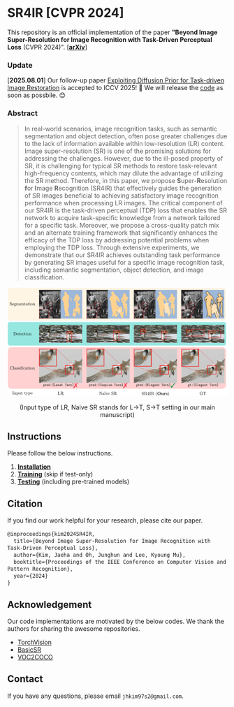 # SR4IR [CVPR 2024]
This repository is an official implementation of the paper **"Beyond Image Super-Resolution for Image Recognition with Task-Driven Perceptual Loss** (CVPR 2024)". [[**arXiv**](https://arxiv.org/abs/2404.01692)]

### Update
[**2025.08.01**] Our follow-up paper [Exploiting Diffusion Prior for Task-driven Image Restoration](https://www.arxiv.org/abs/2507.22459) is accepted to ICCV 2025! :tada: We will release the [code](https://github.com/JaehaKim97/EDTR) as soon as possbile. :blush:

### Abstract
>In real-world scenarios, image recognition tasks, such as semantic segmentation and object detection, often pose greater challenges due to the lack of information available within low-resolution (LR) content. Image super-resolution (SR) is one of the promising solutions for addressing the challenges. However, due to the ill-posed property of SR, it is challenging for typical SR methods to restore task-relevant high-frequency contents, which may dilute the advantage of utilizing the SR method. Therefore, in this paper, we propose **S**uper-**R**esolution **f**or **I**mage **R**ecognition (SR4IR) that effectively guides the generation of SR images beneficial to achieving satisfactory image recognition performance when processing LR images. The critical component of our SR4IR is the task-driven perceptual (TDP) loss that enables the SR network to acquire task-specific knowledge from a network tailored for a specific task. Moreover, we propose a cross-quality patch mix and an alternate training framework that significantly enhances the efficacy of the TDP loss by addressing potential problems when employing the TDP loss. Through extensive experiments, we demonstrate that our SR4IR achieves outstanding task performance by generating SR images useful for a specific image recognition task, including semantic segmentation, object detection, and image classification.

![alt text](assets/images/main.png)
<div align="center">
(Input type of LR, Naive SR stands for L->T, S->T setting in our main manuscript)
</div>

## Instructions

Please follow the below instructions.

1. [**Installation**](assets/docs/Installation.md)
2. [**Training**](assets/docs/Training.md) (skip if test-only)
3. [**Testing**](assets/docs/Testing.md) (including pre-trained models)

## Citation

If you find our work helpful for your research, please cite our paper.

```
@inproceedings{kim2024SR4IR,
  title={Beyond Image Super-Resolution for Image Recognition with Task-Driven Perceptual Loss},
  author={Kim, Jaeha and Oh, Junghun and Lee, Kyoung Mu},
  booktitle={Proceedings of the IEEE Conference on Computer Vision and Pattern Recognition},
  year={2024}
}
```

## Acknowledgement

Our code implementations are motivated by the below codes. We thank the authors for sharing the awesome repositories.
- [TorchVision](https://github.com/pytorch/vision/tree/main/references)
- [BasicSR](https://github.com/XPixelGroup/BasicSR)
- [VOC2COCO](https://github.com/yukkyo/voc2coco)


## Contact
If you have any questions, please email `jhkim97s2@gmail.com`.

